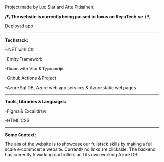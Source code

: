Project made by Luc Siat and Atte Pitkaïnen.

<strong> /!\ The website is currently being paused to focus on RepuTech.se. /!\ </strong>

[Deployed app](https://agreeable-field-0b3b0bc03.3.azurestaticapps.net/)

<hr/>
<strong>Techstack: </strong>


-.NET with C#

-Entity Framework

-React with Vite & Typescript

-Github Actions & Project

-Azure Sql DB, Azure web app services & Azure static webpages



<hr/>
<strong>Tools, Libraries & Languages:</strong>

-Figma & Excalidraw

-HTML/CSS


<hr/>
<strong>Some Context:</strong>


The aim of the website is to showcase our fullstack skills by making a full scale e-commcerce website. Currently no links are clickable.
The backend has currently 5 working controllers and its own working Azure DB.
